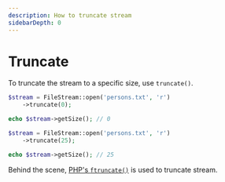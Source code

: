```yaml
---
description: How to truncate stream
sidebarDepth: 0
---
```


# Truncate

To truncate the stream to a specific size, use `truncate()`.

```php
$stream = FileStream::open('persons.txt', 'r')
    ->truncate(0);

echo $stream->getSize(); // 0
```

```php
$stream = FileStream::open('persons.txt', 'r')
    ->truncate(25);

echo $stream->getSize(); // 25
```

Behind the scene, [PHP's `ftruncate()`](https://www.php.net/manual/en/function.ftruncate) is used to truncate stream.

